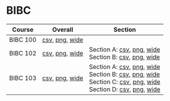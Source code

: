 # BIBC

| Course | Overall | Section |
| ------ | ------- | ------- |
| BIBC 100 | [csv](https://github.com/UCSD-Historical-Enrollment-Data/2025Fall/blob/main/overall/BIBC%20100.csv), [png](https://raw.githubusercontent.com/UCSD-Historical-Enrollment-Data/2025Fall/main/plot_overall/BIBC%20100.png), [wide](https://raw.githubusercontent.com/UCSD-Historical-Enrollment-Data/2025Fall/main/plot_overall_wide/BIBC%20100.png) |  |
| BIBC 102 | [csv](https://github.com/UCSD-Historical-Enrollment-Data/2025Fall/blob/main/overall/BIBC%20102.csv), [png](https://raw.githubusercontent.com/UCSD-Historical-Enrollment-Data/2025Fall/main/plot_overall/BIBC%20102.png), [wide](https://raw.githubusercontent.com/UCSD-Historical-Enrollment-Data/2025Fall/main/plot_overall_wide/BIBC%20102.png) | Section A: [csv](https://github.com/UCSD-Historical-Enrollment-Data/2025Fall/blob/main/section/BIBC%20102_A.csv), [png](https://raw.githubusercontent.com/UCSD-Historical-Enrollment-Data/2025Fall/main/plot_section/BIBC%20102_A.png), [wide](https://raw.githubusercontent.com/UCSD-Historical-Enrollment-Data/2025Fall/main/plot_section_wide/BIBC%20102_A.png)<br>Section B: [csv](https://github.com/UCSD-Historical-Enrollment-Data/2025Fall/blob/main/section/BIBC%20102_B.csv), [png](https://raw.githubusercontent.com/UCSD-Historical-Enrollment-Data/2025Fall/main/plot_section/BIBC%20102_B.png), [wide](https://raw.githubusercontent.com/UCSD-Historical-Enrollment-Data/2025Fall/main/plot_section_wide/BIBC%20102_B.png) |
| BIBC 103 | [csv](https://github.com/UCSD-Historical-Enrollment-Data/2025Fall/blob/main/overall/BIBC%20103.csv), [png](https://raw.githubusercontent.com/UCSD-Historical-Enrollment-Data/2025Fall/main/plot_overall/BIBC%20103.png), [wide](https://raw.githubusercontent.com/UCSD-Historical-Enrollment-Data/2025Fall/main/plot_overall_wide/BIBC%20103.png) | Section A: [csv](https://github.com/UCSD-Historical-Enrollment-Data/2025Fall/blob/main/section/BIBC%20103_A.csv), [png](https://raw.githubusercontent.com/UCSD-Historical-Enrollment-Data/2025Fall/main/plot_section/BIBC%20103_A.png), [wide](https://raw.githubusercontent.com/UCSD-Historical-Enrollment-Data/2025Fall/main/plot_section_wide/BIBC%20103_A.png)<br>Section B: [csv](https://github.com/UCSD-Historical-Enrollment-Data/2025Fall/blob/main/section/BIBC%20103_B.csv), [png](https://raw.githubusercontent.com/UCSD-Historical-Enrollment-Data/2025Fall/main/plot_section/BIBC%20103_B.png), [wide](https://raw.githubusercontent.com/UCSD-Historical-Enrollment-Data/2025Fall/main/plot_section_wide/BIBC%20103_B.png)<br>Section C: [csv](https://github.com/UCSD-Historical-Enrollment-Data/2025Fall/blob/main/section/BIBC%20103_C.csv), [png](https://raw.githubusercontent.com/UCSD-Historical-Enrollment-Data/2025Fall/main/plot_section/BIBC%20103_C.png), [wide](https://raw.githubusercontent.com/UCSD-Historical-Enrollment-Data/2025Fall/main/plot_section_wide/BIBC%20103_C.png)<br>Section D: [csv](https://github.com/UCSD-Historical-Enrollment-Data/2025Fall/blob/main/section/BIBC%20103_D.csv), [png](https://raw.githubusercontent.com/UCSD-Historical-Enrollment-Data/2025Fall/main/plot_section/BIBC%20103_D.png), [wide](https://raw.githubusercontent.com/UCSD-Historical-Enrollment-Data/2025Fall/main/plot_section_wide/BIBC%20103_D.png) |
